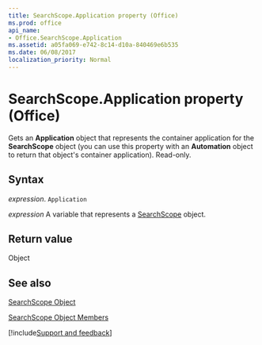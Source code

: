 ```yaml
---
title: SearchScope.Application property (Office)
ms.prod: office
api_name:
- Office.SearchScope.Application
ms.assetid: a05fa069-e742-8c14-d10a-840469e6b535
ms.date: 06/08/2017
localization_priority: Normal
---
```



# SearchScope.Application property (Office)

Gets an  **Application** object that represents the container application for the **SearchScope** object (you can use this property with an **Automation** object to return that object's container application). Read-only.


## Syntax

_expression_. `Application`

_expression_ A variable that represents a [SearchScope](Office.SearchScope.md) object.


## Return value

Object


## See also


[SearchScope Object](Office.SearchScope.md)



[SearchScope Object Members](./overview/Library-Reference/searchscope-members-office.md)

[!include[Support and feedback](~/includes/feedback-boilerplate.md)]